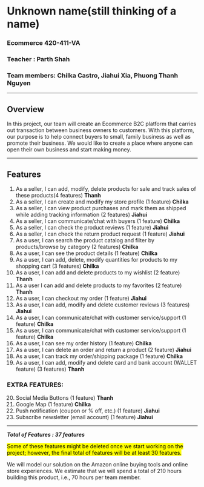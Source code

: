 

# Unknown name(still thinking of a name)
### Ecommerce 420-411-VA  

### Teacher : Parth Shah

### Team members: Chilka Castro,  Jiahui Xia,  Phuong Thanh Nguyen

--------

## Overview

In this project, our team will create an Ecommerce B2C platform that carries out transaction between business owners to customers. With this platform, our purpose is to help connect buyers to small, family business as well as promote their business. We would like to create a place where anyone can open their own business and start making money. 

---------------

## Features

1. As a seller, I can add, modify, delete products for sale and track sales of these products(4 features) **Thanh**
2. As a seller, I can create and modify my store profile (1 feature) **Chilka**
3. As a seller, I can view product purchases and mark them as shipped while adding tracking information (2 features) **Jiahui**
4. As a seller, I can communicate/chat with buyers (1 feature) **Chilka**
5. As a seller, I can check the product reviews (1 feature) **Jiahui**
6. As a seller, I can check the return product request (1 feature) **Jiahui**
7. As a user, I can search the product catalog and filter by products/browse by category (2 features) **Chilka**
8. As a user, I can see the product details (1 feature) **Chilka**
9. As a user, I can add, delete, modify quantities for products to my shopping cart (3 features) **Chilka**
10. As a user, I can add and delete products to my wishlist (2 feature) **Thanh**
11. As a user I can add and delete products to my favorites (2 feature) **Thanh**
12. As a user, I can checkout my order (1 feature) **Jiahui**
13. As a user, I can add, modify and delete customer reviews (3 features) **Jiahui**
14. As a user, I can communicate/chat with customer service/support (1 feature) **Chilka**
15. As a user, I can communicate/chat with customer service/support (1 feature) **Chilka**
16. As a user, I can see my order history (1 feature) **Chilka**
17. As a user, I can delete an order and return a product (2 feature) **Jiahui**
18. As a user, I can track my order/shipping package (1 feature) **Chilka**
19. As a user, I can add, modify and delete card and bank account (WALLET feature) (3 features) **Thanh**

### EXTRA FEATURES:
20. Social Media Buttons (1 feature) **Thanh**
21. Google Map (1 feature) **Chilka**
22. Push notification (coupon or % off, etc.) (1 feature) **Jiahui**
23. Subscribe newsletter (email account) (1 feature) **Jiahui**

-------------------------------------------------------------

***Total of Features : 37 features***

<mark>Some of these features might be deleted once we start working on the project; however, the final total of features will be at least 30 features.</makr>

We will model our solution on the Amazon online buying tools and online store experiences. We
estimate that we will spend a total of 210 hours building this product, i.e., 70 hours per team member.
